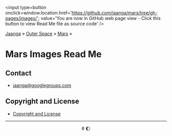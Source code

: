 <span style=display:none; >[You are now in GitHub source code view - click this link to view Read Me file as a web page]( https://jaanga.github.io/mars/images/ "View file as a web page." ) </span>
<input type=button onclick=window.location.href='https://github.com/jaanga/mars/tree/gh-pages/images/'; value='You are now in GitHub web page view - Click this button to view Read Me file as source code' />


[Jaanga]( https://jaanga.github.io/ ) &raquo; [Outer Space]( https://jaanga.github.io/outer-space/ ) &raquo; [Mars]( https://jaanga.github.io/mars/ ) &raquo;

Mars Images Read Me
===


## Contact

* jaanga@googlegroups.com

## Copyright and License

* [Copyright and License]( https://jaanga.github.io/#https://jaanga.github.io/jaanga-copyright-and-mit-license.md )

***

<center title="Waxing Gibbous Moon" >
# <a href=javascript:window.scrollTo(0,0); style=text-decoration:none; >&#127764;</a>
</center>